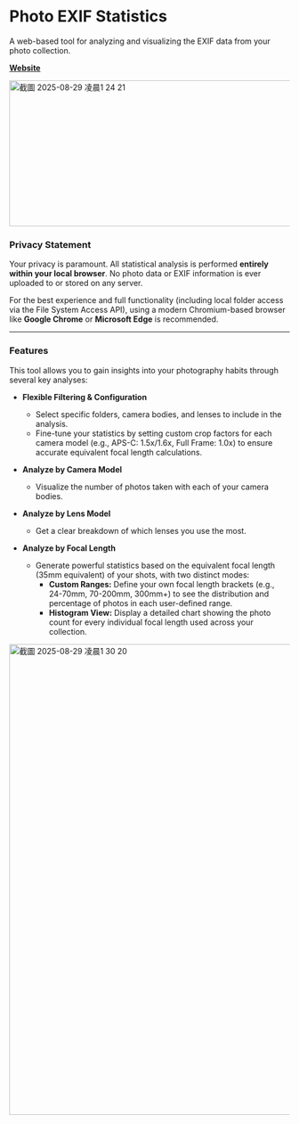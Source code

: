 # Photo EXIF Statistics

A web-based tool for analyzing and visualizing the EXIF data from your photo collection.

[**Website**](https://photo-info-statistics.vercel.app) 

<img width="1314" height="262" alt="截圖 2025-08-29 凌晨1 24 21" src="https://github.com/user-attachments/assets/94fe8841-6976-4634-b339-dd57cd3edb7e" />

### Privacy Statement

Your privacy is paramount. All statistical analysis is performed **entirely within your local browser**. No photo data or EXIF information is ever uploaded to or stored on any server.

For the best experience and full functionality (including local folder access via the File System Access API), using a modern Chromium-based browser like **Google Chrome** or **Microsoft Edge** is recommended.

---

### Features

This tool allows you to gain insights into your photography habits through several key analyses:

-   **Flexible Filtering & Configuration**
    -   Select specific folders, camera bodies, and lenses to include in the analysis.
    -   Fine-tune your statistics by setting custom crop factors for each camera model (e.g., APS-C: 1.5x/1.6x, Full Frame: 1.0x) to ensure accurate equivalent focal length calculations.

-   **Analyze by Camera Model**
    -   Visualize the number of photos taken with each of your camera bodies.

-   **Analyze by Lens Model**
    -   Get a clear breakdown of which lenses you use the most.

-   **Analyze by Focal Length**
    -   Generate powerful statistics based on the equivalent focal length (35mm equivalent) of your shots, with two distinct modes:
        -   **Custom Ranges:** Define your own focal length brackets (e.g., 24-70mm, 70-200mm, 300mm+) to see the distribution and percentage of photos in each user-defined range.
        -   **Histogram View:** Display a detailed chart showing the photo count for every individual focal length used across your collection.
     
<img width="1454" height="845" alt="截圖 2025-08-29 凌晨1 30 20" src="https://github.com/user-attachments/assets/7334a851-a949-4f32-aec9-90a0c41667b3" />
